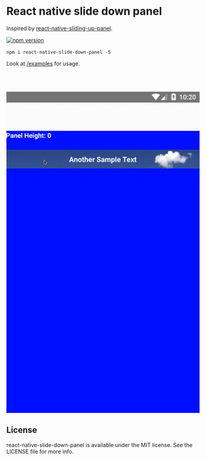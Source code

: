 # React native slide down panel

Inspired by [react-native-sliding-up-panel](https://github.com/ninamanalo19/react-native-sliding-up-panel).

[![npm version](https://badge.fury.io/js/react-native-slide-down-panel.svg)](https://badge.fury.io/js/react-native-slide-down-panel)

```
npm i react-native-slide-down-panel -S
```

Look at [/examples](examples/sample.js) for usage.
<br>
<br>
<br>
<br>

<p align="center">
    <img src ="./slide-down.gif" />
</p>

## License

react-native-slide-down-panel is available under the MIT license. See the LICENSE file for more info.
